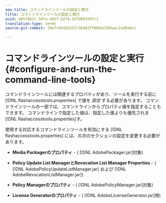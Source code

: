 ```yaml
---
seo-title: コマンドラインツールの設定と実行
title: コマンドラインツールの設定と実行
uuid: b65f8621-54fa-4927-b2f4-d2fd60350fc1
translation-type: tm+mt
source-git-commit: 19e7c941b3337c3b4d37f0b6a1350aac2ad8a0cc

---
```



# コマンドラインツールの設定と実行 {#configure-and-run-the-command-line-tools}

コマンドラインツールには関連するプロパティがあり、ツールを実行する前に [!DNL flashaccesstools.properties] で値を *設定* する必要があります。 コマンドラインツールの一部では、コマンドラインからプロパティ値を指定することもできます。 コマンドラインで指定した値は、指定した値よりも優先されま [!DNL flashaccesstools.properties]す。

使用する対応するコマンドラインツールを有効にする [!DNL flashaccesstools.properties] には、の次のセクションの設定を変更する必要があります。

* **Media Packagerのプロパティ** - ( [!DNL AdobePackager.jar]対象)

* **Policy Update List ManagerとRevocation List Manager Properties** - ( [!DNL AdobePolicyUpdateListManager.jar] および [!DNL AdobeRevocationListManager.jar])

* **Policy Managerのプロパティ** - ( [!DNL AdobePolicyManager.jar]対象)

* **License Generatorのプロパティ** - ( [!DNL AdobeLicenseGenerator.jar]用)
